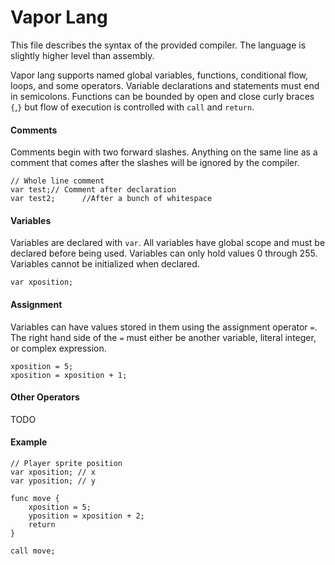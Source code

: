 # Vapor Lang
This file describes the syntax of the provided compiler. The language is slightly higher level than assembly.

Vapor lang supports named global variables, functions, conditional flow, loops, and some operators.
Variable declarations and statements must end in semicolons. Functions can be bounded by open and close curly braces `{`,`}` but flow of execution is controlled with `call` and `return`. 

#### Comments
Comments begin with two forward slashes. Anything on the same line as a comment that comes after the slashes will be ignored by the compiler.

    // Whole line comment
    var test;// Comment after declaration
    var test2;      //After a bunch of whitespace

#### Variables
Variables are declared with `var`. All variables have global scope and must be declared before being used. Variables can only hold values 0 through 255. Variables cannot be initialized when declared.

    var xposition;

#### Assignment
Variables can have values stored in them using the assignment operator `=`. The right hand side of the `=` must either be another variable, literal integer, or complex expression.

    xposition = 5;
    xposition = xposition + 1;

#### Other Operators
TODO

#### Example

    // Player sprite position
    var xposition; // x
    var yposition; // y

    func move {
        xposition = 5;
        yposition = xposition + 2;
        return
    }

    call move;
